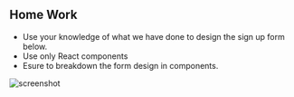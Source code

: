 ## Home Work

- Use your knowledge of what we have done to design the sign up form below.
- Use only React components
- Esure to breakdown the form design in components.

![screenshot](./images/assignment.png)
